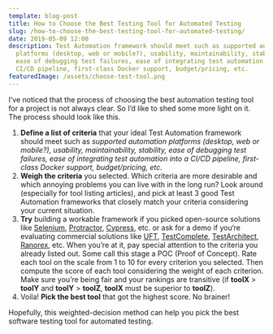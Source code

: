 ```yaml
---
template: blog-post
title: How to Choose the Best Testing Tool for Automated Testing
slug: /how-to-choose-the-best-testing-tool-for-automated-testing/
date: 2019-05-09 12:00
description: Test Automation framework should meet such as supported automation
  platforms (desktop, web or mobile?), usability, maintainability, stability,
  ease of debugging test failures, ease of integrating test automation into a
  CI/CD pipeline, first-class Docker support, budget/pricing, etc.
featuredImage: /assets/choose-test-tool.png
---
```

I’ve noticed that the process of choosing the best automation testing tool for a project is not always clear. So I’d like to shed some more light on it. The process should look like this.

1. **Define a list of criteria** that your ideal Test Automation framework should meet such as *supported automation platforms (desktop, web or mobile?), usability, maintainability, stability, ease of debugging test failures, ease of integrating test automation into a CI/CD pipeline, first-class Docker support, budget/pricing, etc.*
2. **Weigh the criteria** you selected. Which criteria are more desirable and which annoying problems you can live with in the long run? Look around (especially for tool listing articles), and pick at least 3 good Test Automation frameworks that closely match your criteria considering your current situation.
3. **Try** building a workable framework if you picked open-source solutions like [Selenium](http://seleniumhq.org/), [Protractor](http://prortactortest.org/), [Cypress](http://cypress.io/), etc. or ask for a demo if you‘re evaluating commercial solutions like [UFT](https://www.microfocus.com/en-us/products/unified-functional-automated-testing/overview), [TestComplete](https://smartbear.com/product/testcomplete/overview/), [TestArchitect](https://www.testarchitect.com/), [Ranorex](http://ranorex.com/), etc. When you’re at it, pay special attention to the criteria you already listed out. Some call this stage a POC (Proof of Concept). Rate each tool on the scale from 1 to 10 for every criterion you selected. Then compute the score of each tool considering the weight of each criterion. Make sure you’re being fair and your rankings are transitive (if **toolX** > **toolY** and **toolY** > **toolZ**, **toolX** must be superior to **toolZ**).
4. Voila! **Pick the best tool** that got the highest score. No brainer!

Hopefully, this weighted-decision method can help you pick the best software testing tool for automated testing.